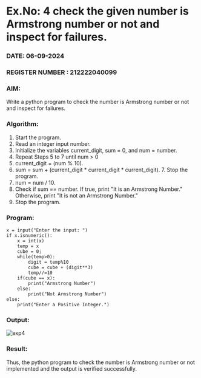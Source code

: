 # Ex.No: 4 check the given number is Armstrong number or not and inspect for failures.
### DATE: 06-09-2024                                                                           
### REGISTER NUMBER : 212222040099
### AIM: 
Write a python program to check the number is Armstrong number or not and inspect for failures.

### Algorithm:
1.  Start the program.
2.	Read an integer input number.
3.	Initialize the variables current_digit, sum = 0, and num = number.
4.	Repeat Steps 5 to 7 until num > 0
5.	current_digit = (num % 10).
6.	sum = sum + (current_digit * current_digit * current_digit). 7. Stop the program.
7.	num = num / 10.
8.	Check if sum == number. If true, print "It is an Armstrong Number." Otherwise, print "It is not an Armstrong Number."
9.	Stop the program.

### Program:

```
x = input("Enter the input: ") 
if x.isnumeric(): 
    x = int(x) 
    temp = x 
    cube = 0; 
    while(temp>0): 
        digit = temp%10 
        cube = cube + (digit**3) 
        temp//=10 
    if(cube == x): 
        print("Armstrong Number") 
    else: 
        print("Not Armstrong Number") 
else: 
    print("Enter a Positive Integer.")
```

### Output:

![exp4](https://github.com/user-attachments/assets/3b64b6dd-140c-41c1-881e-482168b47e53)

### Result:
Thus, the python program to check the number is Armstrong number or not implemented and the output is verified successfully.


